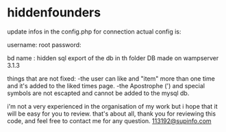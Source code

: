 # hiddenfounders
update infos in the config.php for connection
actual config is:

username: root
password: <empty>

bd name : hidden
sql export of the db in th folder DB
made on wampserver 3.1.3

things that are not fixed:
-the user can like and "item" more than one time and it's added to the liked times page.
-the Apostrophe (') and special symbols are not escapted and cannot be added to the mysql db.

i'm not a very experienced in the organisation of my work but i hope that it will be easy for you to review. 
that's about all, thank you for reviewing this code, and feel free to contact me for any question.
113192@supinfo.com
